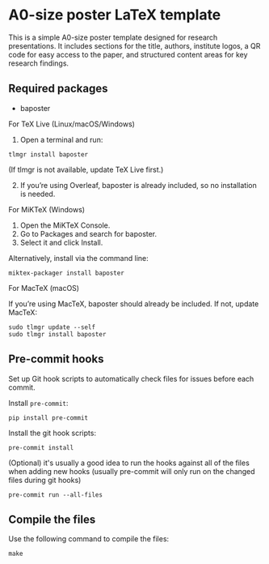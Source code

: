 # A0-size poster LaTeX template

This is a simple A0-size poster template designed for research presentations. It includes sections for the title, authors, institute logos, a QR code for easy access to the paper, and structured content areas for key research findings.

## Required packages

- baposter

For TeX Live (Linux/macOS/Windows)

1. Open a terminal and run:

```console
tlmgr install baposter
```

(If tlmgr is not available, update TeX Live first.)

2. If you’re using Overleaf, baposter is already included, so no installation is needed.

For MiKTeX (Windows)

1. Open the MiKTeX Console.
2. Go to Packages and search for baposter.
3. Select it and click Install.

Alternatively, install via the command line:

```console
miktex-packager install baposter
```

For MacTeX (macOS)

If you’re using MacTeX, baposter should already be included. If not, update MacTeX:

```console
sudo tlmgr update --self
sudo tlmgr install baposter
```

## Pre-commit hooks

Set up Git hook scripts to automatically check files for issues before each commit.

Install `pre-commit`:

```console
pip install pre-commit
```

Install the git hook scripts:

```console
pre-commit install
```

(Optional) it's usually a good idea to run the hooks against all of the files when adding new hooks (usually pre-commit will only run on the changed files during git hooks)

```console
pre-commit run --all-files
```

## Compile the files

Use the following command to compile the files:

```console
make
```
